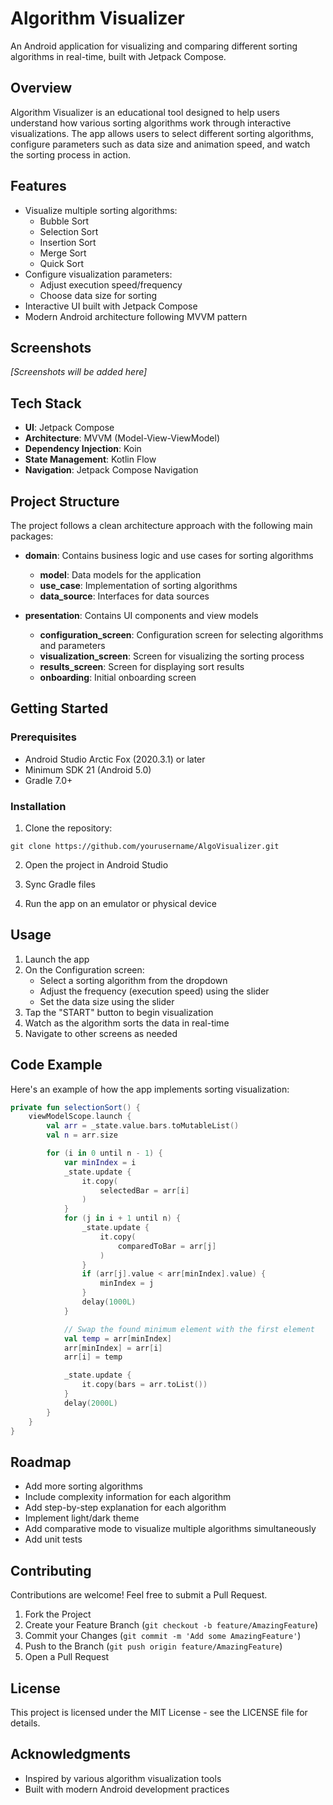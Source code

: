 # Algorithm Visualizer

An Android application for visualizing and comparing different sorting algorithms in real-time, built with Jetpack Compose.

## Overview

Algorithm Visualizer is an educational tool designed to help users understand how various sorting algorithms work through interactive visualizations. The app allows users to select different sorting algorithms, configure parameters such as data size and animation speed, and watch the sorting process in action.

## Features

- Visualize multiple sorting algorithms:
  - Bubble Sort
  - Selection Sort
  - Insertion Sort
  - Merge Sort
  - Quick Sort
- Configure visualization parameters:
  - Adjust execution speed/frequency
  - Choose data size for sorting
- Interactive UI built with Jetpack Compose
- Modern Android architecture following MVVM pattern

## Screenshots

*[Screenshots will be added here]*

## Tech Stack

- **UI**: Jetpack Compose
- **Architecture**: MVVM (Model-View-ViewModel)
- **Dependency Injection**: Koin
- **State Management**: Kotlin Flow
- **Navigation**: Jetpack Compose Navigation

## Project Structure

The project follows a clean architecture approach with the following main packages:

- **domain**: Contains business logic and use cases for sorting algorithms
  - **model**: Data models for the application
  - **use_case**: Implementation of sorting algorithms
  - **data_source**: Interfaces for data sources

- **presentation**: Contains UI components and view models
  - **configuration_screen**: Configuration screen for selecting algorithms and parameters
  - **visualization_screen**: Screen for visualizing the sorting process
  - **results_screen**: Screen for displaying sort results
  - **onboarding**: Initial onboarding screen

## Getting Started

### Prerequisites

- Android Studio Arctic Fox (2020.3.1) or later
- Minimum SDK 21 (Android 5.0)
- Gradle 7.0+

### Installation

1. Clone the repository:
```
git clone https://github.com/yourusername/AlgoVisualizer.git
```

2. Open the project in Android Studio

3. Sync Gradle files

4. Run the app on an emulator or physical device

## Usage

1. Launch the app
2. On the Configuration screen:
   - Select a sorting algorithm from the dropdown
   - Adjust the frequency (execution speed) using the slider
   - Set the data size using the slider
3. Tap the "START" button to begin visualization
4. Watch as the algorithm sorts the data in real-time
5. Navigate to other screens as needed

## Code Example

Here's an example of how the app implements sorting visualization:

```kotlin
private fun selectionSort() {
    viewModelScope.launch {
        val arr = _state.value.bars.toMutableList()
        val n = arr.size

        for (i in 0 until n - 1) {
            var minIndex = i
            _state.update {
                it.copy(
                    selectedBar = arr[i]
                )
            }
            for (j in i + 1 until n) {
                _state.update {
                    it.copy(
                        comparedToBar = arr[j]
                    )
                }
                if (arr[j].value < arr[minIndex].value) {
                    minIndex = j
                }
                delay(1000L)
            }

            // Swap the found minimum element with the first element
            val temp = arr[minIndex]
            arr[minIndex] = arr[i]
            arr[i] = temp

            _state.update {
                it.copy(bars = arr.toList())
            }
            delay(2000L)
        }
    }
}
```

## Roadmap

- Add more sorting algorithms
- Include complexity information for each algorithm
- Add step-by-step explanation for each algorithm
- Implement light/dark theme
- Add comparative mode to visualize multiple algorithms simultaneously
- Add unit tests

## Contributing

Contributions are welcome! Feel free to submit a Pull Request.

1. Fork the Project
2. Create your Feature Branch (`git checkout -b feature/AmazingFeature`)
3. Commit your Changes (`git commit -m 'Add some AmazingFeature'`)
4. Push to the Branch (`git push origin feature/AmazingFeature`)
5. Open a Pull Request

## License

This project is licensed under the MIT License - see the LICENSE file for details.

## Acknowledgments

- Inspired by various algorithm visualization tools
- Built with modern Android development practices
